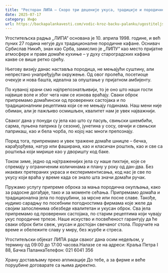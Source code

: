 ```yaml
---
title: "Ресторан ЛИПА – Скоро три деценије укуса, традиције и породичне атмосфере"
date: 2025-07-17
category: Инфо
url: https://backapalankavesti.com/vodic-kroz-backu-palanku/ugostiteljstvo/restoran-lipa-tri-decenije-ukusa-backa-palanka/
---
```


Угоститељска радња „ЛИПА“ основана је 10. априла 1998. године, и већ пуних 27 година негује дух традиционалне породичне кафане. Оснивач Србислав Никић, знан као Срба, замислио је „ЛИПУ“ као место пријатне атмосфере и праве домаће кухиње – у духу староградских кафана какве се више ретко срећу.

Његову визију данас наставља породица, не мењајући суштину, али непрестано унапређујући окружење. Од овог пролећа, посетиоце очекује и нова башта, идеална за опуштање у пријатном амбијенту.

По куваној храни смо најпрепознатљивији, то је оно што наши гости највише воле и због чега нам се изнова враћају. Сваки оброк припремамо домаћински од проверених састојака и по традиционалним рецептима који се не мењају годинама. Наш мени није обиман, али је пажљиво осмишљен, квалитет нам је увек најважнији.

Сваког дана у понуди су јела као што су пасуљ, свињски шкембићи, сарма, пуњена паприка (у сезони), јунетина у сосу, овчији и свињски паприкаш, као и бела чорба, по којој нас многи препознају.

Поред тога, припремамо и увек тражене домаће шницле – бечкa, карађорђева, натур или фаширана, као и класичан рoштиљ, као и све са роштиља који мирише као у дворишту код баке.

Током зиме, једно од најтраженијих јела су наше пихтије, које се спремају у ограниченим количинама и плану у року од дан-два. Без икаквих претераних украса и експериментисања, код нас је све по укусу који враћа у време када се знало шта значи домаћи ручак.

Пружамо услугу припреме оброка за мања породична окупљања, како за радосне догађаје, тако и за моменте сећања. Припремамо домаћа и традиционална јела по поруџбини, за мрсне или посне славе. Такође, нудимо сарадњу по посебним погодностима фирмама које желе да својим запосленима обезбеде квалитетан и укусан оброк. Сва јела припремамо од проверених састојака, по старим рецептима који чувају укус породичне трпезе. Наше искуство и посвећеност гарантују да ће сваки оброк бити свеж, укусан и достојан свечаног стола. Поручите на време и обележите славу у миру, без журбе и стреса.

Угоститељски објекат ЛИПА ради сваког дана осим недељом, у термину од 09:00 до 17:00 часова.Налазе се на адреси: Краља Петра I 88, Бачка ПаланкаТелефон: 021 6041 356

Храну достављаму преко апликације До тебе, а за фирме и веће поруџбине договарате са њима директно.
